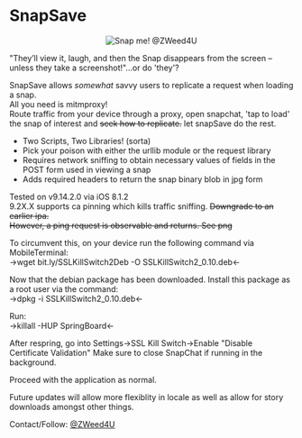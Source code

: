 # SnapSave  
<p align="center">
  <img src="https://github.com/zweed4u/SnapSave/blob/master/snap.png?raw=true" alt="Snap me! @ZWeed4U"/>
</p>

"They’ll view it, laugh, and then the Snap disappears from the screen – unless they take a screenshot!"...or do 'they'? 

SnapSave allows *somewhat* savvy users to replicate a request when loading a snap.  
All you need is mitmproxy!  
Route traffic from your device through a proxy, open snapchat, 'tap to load' the snap of interest and ~~seek how to replicate.~~ let snapSave do the rest.  
* Two Scripts, Two Libraries! (sorta)
 * Pick your poison with either the urllib module or the request library  
* Requires network sniffing to obtain necessary values of fields in the POST form used in viewing a snap  
* Adds required headers to return the snap binary blob in jpg form  

Tested on v9.14.2.0 via iOS 8.1.2  
9.2X.X supports ca pinning which kills traffic sniffing. ~~Downgrade to an earlier ipa.  
However, a ping request is observable and returns. See png~~  


To circumvent this, on your device run the following command via MobileTerminal:  
->wget bit.ly/SSLKillSwitch2Deb -O SSLKillSwitch2_0.10.deb<- 

Now that the debian package has been downloaded. Install this package as a root user via the command:  
->dpkg -i SSLKillSwitch2_0.10.deb<-

Run:  
->killall -HUP SpringBoard<-  

After respring, go into Settings->SSL Kill Switch->Enable "Disable Certificate Validation"
Make sure to close SnapChat if running in the background.  

Proceed with the application as normal.


Future updates will allow more flexiblity in locale as well as allow for story downloads amongst other things.  

Contact/Follow: [@ZWeed4U](http://www.twitter.com/zweed4u)

